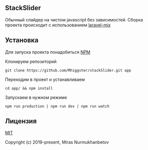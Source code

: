 ## StackSlider

Обычный слайдер на чистом javascript без зависимостей.
Сборка проекта происходит с использованием [laravel-mix](https://laravel-mix.com/)

## Установка

Для запуска проекта понадобиться [NPM](https://www.npmjs.com/)

Клонируем репозиторий

    git clone https://github.com/Mhiggster/stackSlider.git app

Переходим в проект и устанавливаем

    cd app/ && npm install

Запускаем в нужном режиме

    npm run production | npm run dev | npm run watch

## Лицензия

[MIT](https://github.com/Mhiggster/stackSlider/blob/master/LICENSE)

Copyright (c) 2019-present, Miras Nurmukhanbetov